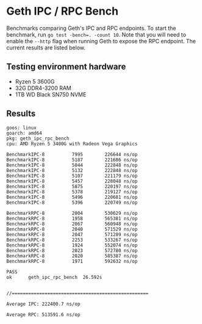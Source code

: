 # Geth IPC / RPC Bench
Benchmarks comparing Geth's IPC and RPC endpoints. To start the benchmark, run `go test -bench=. -count 10`. Note that you will need to enable the `--http` flag when running Geth to expose the RPC endpoint. The current results are listed below. 

## Testing environment hardware  
- Ryzen 5 3600G
- 32G DDR4-3200 RAM
- 1TB WD Black SN750 NVME


## Results

```
goos: linux
goarch: amd64
pkg: geth_ipc_rpc_bench
cpu: AMD Ryzen 5 3400G with Radeon Vega Graphics    

BenchmarkIPC-8   	    7995	    226644 ns/op
BenchmarkIPC-8   	    5187	    221686 ns/op
BenchmarkIPC-8   	    5044	    222848 ns/op
BenchmarkIPC-8   	    5132	    222848 ns/op
BenchmarkIPC-8   	    5107	    221179 ns/op
BenchmarkIPC-8   	    5457	    228048 ns/op
BenchmarkIPC-8   	    5875	    220197 ns/op
BenchmarkIPC-8   	    5378	    219127 ns/op
BenchmarkIPC-8   	    5496	    220681 ns/op
BenchmarkIPC-8   	    5396	    220749 ns/op

BenchmarkRPC-8   	    2004	    530629 ns/op
BenchmarkRPC-8   	    1958	    565381 ns/op
BenchmarkRPC-8   	    2067	    560948 ns/op
BenchmarkRPC-8   	    2040	    571529 ns/op
BenchmarkRPC-8   	    2047	    571289 ns/op
BenchmarkRPC-8   	    2253	    533267 ns/op
BenchmarkRPC-8   	    1924	    552074 ns/op
BenchmarkRPC-8   	    2023	    572780 ns/op
BenchmarkRPC-8   	    2020	    585387 ns/op
BenchmarkRPC-8   	    1971	    592632 ns/op

PASS
ok  	geth_ipc_rpc_bench	26.592s


//==================================================

Average IPC: 222400.7 ns/op

Average RPC: 513591.6 ns/op




```
